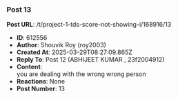 ### Post 13
**Post URL**: /t/project-1-tds-score-not-showing-i/168916/13
- **ID**: 612556
- **Author**: Shouvik Roy  (roy2003)
- **Created At**: 2025-03-29T08:27:09.865Z
- **Reply To**: Post 12 (ABHIJEET KUMAR , 23f2004912)
- **Content**:  
  you are dealing with the wrong wrong person
- **Reactions**: None
- **Post Number**: 13

